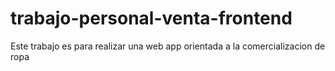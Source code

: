 # trabajo-personal-venta-frontend
Este trabajo es para realizar una web app orientada a la comercializacion de ropa

